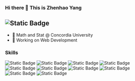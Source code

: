 ### Hi there 👋 This is Zhenhao Yang

## ![Static Badge](https://img.shields.io/badge/linkedin-%230A66C2?style=for-the-badge&logo=linkedin&logoColor=%230A66C2&labelColor=black)

- 🏫 Math and Stat @ Concordia University
- 🔭 Working on Web Development

### Skills

![Static Badge](https://img.shields.io/badge/React-%2361DAFB?style=for-the-badge&logo=react&logoColor=%2361DAFB&labelColor=black)
![Static Badge](https://img.shields.io/badge/JavaScript-%23F7DF1E?style=for-the-badge&logo=javascript&logoColor=%23F7DF1E&labelColor=black)
![Static Badge](https://img.shields.io/badge/Html-%23E34F26?style=for-the-badge&logo=html5&logoColor=%23E34F26&labelColor=black)
![Static Badge](https://img.shields.io/badge/Css-%231572B6?style=for-the-badge&logo=CSS3&logoColor=%231572B6&labelColor=black)
![Static Badge](https://img.shields.io/badge/TypeScript-%233178C6?style=for-the-badge&logo=TypeScript&logoColor=%233178C6&labelColor=black)
![Static Badge](https://img.shields.io/badge/Express-%23000000?style=for-the-badge&logo=Express&logoColor=%23000000&labelColor=8D8D8D)
![Static Badge](https://img.shields.io/badge/Git-%23F05032?style=for-the-badge&logo=Git&logoColor=%23F05032&labelColor=black)
![Static Badge](https://img.shields.io/badge/tailwind_css-%2306B6D4?style=for-the-badge&logo=Tailwind%20CSS&logoColor=%2306B6D4&labelColor=white)
![Static Badge](https://img.shields.io/badge/Bootstrap-%237952B3?style=for-the-badge&logo=bootstrap&logoColor=%237952B3&labelColor=black)
![Static Badge](https://img.shields.io/badge/node.js-%235FA04E?style=for-the-badge&logo=nodedotjs&logoColor=%235FA04E&labelColor=black)

<!--
**Allenyzh/Allenyzh** is a ✨ _special_ ✨ repository because its `README.md` (this file) appears on your GitHub profile.

Here are some ideas to get you started:

- 🔭 I’m currently working on ...
- 🌱 I’m currently learning ...
- 👯 I’m looking to collaborate on ...
- 🤔 I’m looking for help with ...
- 💬 Ask me about ...
- 📫 How to reach me: ...
- 😄 Pronouns: ...
- ⚡ Fun fact: ...
-->
